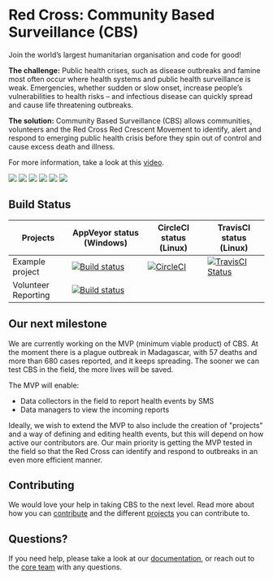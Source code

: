 # Red Cross: Community Based Surveillance (CBS)

Join the world’s largest humanitarian organisation and code for good!

**The challenge:**
Public health crises, such as disease outbreaks and famine most often occur where health systems and public health surveillance is weak. Emergencies, whether sudden or slow onset, increase people’s vulnerabilities to health risks – and infectious disease can quickly spread and cause life threatening outbreaks.

**The solution:**
Community Based Surveillance (CBS) allows communities, volunteers and the Red Cross Red Crescent Movement to identify, alert and respond to emerging public health crisis before they spin out of control and cause excess death and illness.

For more information, take a look at this [video](https://youtu.be/pXkXyb6xTdE).


![](https://img.shields.io/github/stars/ifrcgo/cbs.svg)
![](https://img.shields.io/github/forks/ifrcgo/cbs.svg)
![](https://img.shields.io/github/watchers/ifrcgo/cbs.svg)
![](https://img.shields.io/github/tag/ifrcgo/cbs.svg)
![](https://img.shields.io/github/release/ifrcgo/cbs.svg)
![](https://img.shields.io/github/issues/ifrcgo/cbs.svg)

## Build Status

| Projects  | AppVeyor status (Windows)  | CircleCI status (Linux) | TravisCI status (Linux)
|---|---|---|---|
| Example project  | [![Build status](https://ci.appveyor.com/api/projects/status/verl69fxww1xi5l3?svg=true)](https://ci.appveyor.com/project/RFMoore/cbs-c5ssa)  | [![CircleCI](https://circleci.com/gh/sheeeng/cbs.png?style=shield&circle-token=df3dc5f6efbc2a267f7805f05a5e91d2878be9fd)](https://circleci.com/gh/sheeeng/cbs) | [![TravisCI Status](https://travis-ci.org/sheeeng/cbs.svg?branch=master)](https://travis-ci.org/sheeeng/cbs)
| Volunteer Reporting  | [![Build status](https://ci.appveyor.com/api/projects/status/o77909lns7ubfxdl?svg=true)](https://ci.appveyor.com/project/RFMoore/cbs)  |

## Our next milestone

We are currently working on the MVP (minimum viable product) of CBS. At the moment there is a plague outbreak in Madagascar, with 57 deaths and more than 680 cases reported, and it keeps spreading. The sooner we can test CBS in the field, the more lives will be saved. 

The MVP will enable: 
- Data collectors in the field to report health events by SMS
- Data managers to view the incoming reports

Ideally, we wish to extend the MVP to also include the creation of "projects" and a way of defining and editing health events, but this will depend on how active our contributors are. Our main priority is getting the MVP tested in the field so that the Red Cross can identify and respond to outbreaks in an even more efficient manner. 

## Contributing

We would love your help in taking CBS to the next level. 
Read more about how you can [contribute](./Documentation/Contribution/contributing.md) and the different [projects](./Documentation/Projects/index.md) you can contribute to.

## Questions?

If you need help, please take a look at our [documentation](https://github.com/IFRCGo/cbs/tree/master/Documentation), or reach out to the [core team](https://github.com/IFRCGo/cbs/blob/master/Documentation/Projects/Core/index.md) with any questions. 


